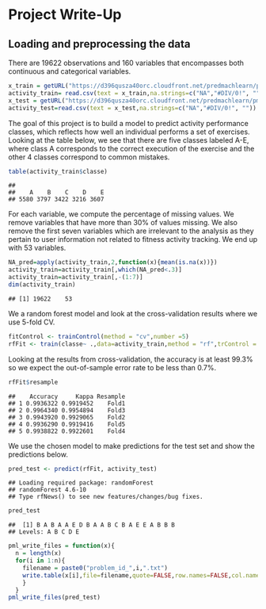 # Project Write-Up

## Loading and preprocessing the data
There are 19622 observations and 160 variables that encompasses both continuous and categorical variables.



```r
x_train = getURL("https://d396qusza40orc.cloudfront.net/predmachlearn/pml-training.csv")
activity_train= read.csv(text = x_train,na.strings=c("NA","#DIV/0!", ""))
x_test = getURL("https://d396qusza40orc.cloudfront.net/predmachlearn/pml-testing.csv")
activity_test=read.csv(text = x_test,na.strings=c("NA","#DIV/0!", ""))
```
 
The goal of this project is to build a model to predict activity performance classes, which reflects how well an individual performs a set of exercises. Looking at the table below, we see that there are five classes labeled A-E, where class A corresponds to the correct execution of the exercise and the other 4 classes correspond to common mistakes.


```r
table(activity_train$classe)
```

```
## 
##    A    B    C    D    E 
## 5580 3797 3422 3216 3607
```

For each variable, we compute the percentage of missing values. We remove variables that have more than 30% of values missing. We also remove the first seven variables which are irrelevant to the analysis as they pertain to user information not related to fitness activity tracking. We end up with 53 variables.

```r
NA_pred=apply(activity_train,2,function(x){mean(is.na(x))})
activity_train=activity_train[,which(NA_pred<.3)]
activity_train=activity_train[,-(1:7)]
dim(activity_train)
```

```
## [1] 19622    53
```

We a random forest model and look at the cross-validation results where we use 5-fold CV.

```r
fitControl <- trainControl(method = "cv",number =5)
rfFit <- train(classe~ .,data=activity_train,method = "rf",trControl = fitControl)
```

Looking at the results from cross-validation, the accuracy is at least 99.3% so we expect the out-of-sample error rate to be less than 0.7%.

```r
rfFit$resample
```

```
##    Accuracy     Kappa Resample
## 1 0.9936322 0.9919452    Fold1
## 2 0.9964340 0.9954894    Fold3
## 3 0.9943920 0.9929065    Fold2
## 4 0.9936290 0.9919416    Fold5
## 5 0.9938822 0.9922601    Fold4
```

We use the chosen model to make predictions for the test set and show the predictions below.

```r
pred_test <- predict(rfFit, activity_test)
```

```
## Loading required package: randomForest
## randomForest 4.6-10
## Type rfNews() to see new features/changes/bug fixes.
```

```r
pred_test 
```

```
##  [1] B A B A A E D B A A B C B A E E A B B B
## Levels: A B C D E
```

```r
pml_write_files = function(x){
  n = length(x)
  for(i in 1:n){
    filename = paste0("problem_id_",i,".txt")
    write.table(x[i],file=filename,quote=FALSE,row.names=FALSE,col.names=FALSE)
    }
  }
pml_write_files(pred_test)
```







